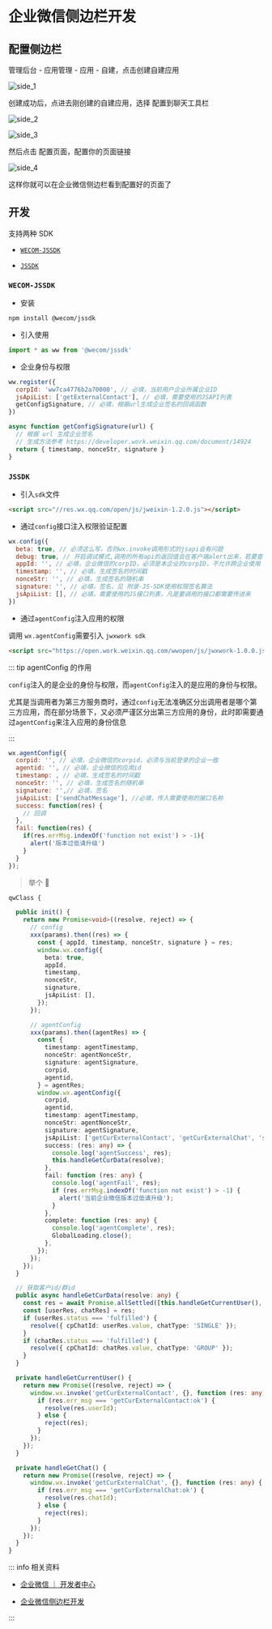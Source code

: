 # 企业微信侧边栏开发

## 配置侧边栏

管理后台 - 应用管理 - 应用 - 自建，点击创建自建应用

![side_1](./images/side_1.png)

创建成功后，点进去刚创建的自建应用，选择 配置到聊天工具栏

![side_2](./images/side_2.png)

![side_3](./images/side_3.png)

然后点击 配置页面，配置你的页面链接

![side_4](./images/side_4.png)

这样你就可以在企业微信侧边栏看到配置好的页面了

## 开发

支持两种 SDK

- [<u>`WECOM-JSSDK`</u>](https://developer.work.weixin.qq.com/document/path/98416)

- [<u>`JSSDK`</u>](https://developer.work.weixin.qq.com/document/path/96914)

### `WECOM-JSSDK`

- 安装

```sh
npm install @wecom/jssdk
```

- 引入使用

```js
import * as ww from '@wecom/jssdk'
```

- 企业身份与权限

```js
ww.register({
  corpId: 'ww7ca4776b2a70000', // 必填，当前用户企业所属企业ID
  jsApiList: ['getExternalContact'], // 必填，需要使用的JSAPI列表
  getConfigSignature, // 必填，根据url生成企业签名的回调函数
})

async function getConfigSignature(url) {
  // 根据 url 生成企业签名
  // 生成方法参考 https://developer.work.weixin.qq.com/document/14924
  return { timestamp, nonceStr, signature }
}
```

### `JSSDK`

- 引入`sdk`文件

```html
<script src="//res.wx.qq.com/open/js/jweixin-1.2.0.js"></script>
```

- 通过`config`接口注入权限验证配置

```js
wx.config({
  beta: true, // 必须这么写，否则wx.invoke调用形式的jsapi会有问题
  debug: true, // 开启调试模式,调用的所有api的返回值会在客户端alert出来，若要查看传入的参数，可以在pc端打开，参数信息会通过log打出，仅在pc端时才会打印。
  appId: '', // 必填，企业微信的corpID，必须是本企业的corpID，不允许跨企业使用
  timestamp: '', // 必填，生成签名的时间戳
  nonceStr: '', // 必填，生成签名的随机串
  signature: '', // 必填，签名，见 附录-JS-SDK使用权限签名算法
  jsApiList: [], // 必填，需要使用的JS接口列表，凡是要调用的接口都需要传进来
})
```

- 通过`agentConfig`注入应用的权限

调用 `wx.agentConfig`需要引入 `jwxwork sdk`

```html
<script src="https://open.work.weixin.qq.com/wwopen/js/jwxwork-1.0.0.js"></script>
```

::: tip agentConfig 的作用

`config`注入的是企业的身份与权限，而`agentConfig`注入的是应用的身份与权限。

尤其是当调用者为第三方服务商时，通过`config`无法准确区分出调用者是哪个第三方应用，而在部分场景下，又必须严谨区分出第三方应用的身份，此时即需要通过`agentConfig`来注入应用的身份信息

:::

```js
wx.agentConfig({
  corpid: '', // 必填，企业微信的corpid，必须与当前登录的企业一致
  agentid: '', // 必填，企业微信的应用id
  timestamp: , // 必填，生成签名的时间戳
  nonceStr: '', // 必填，生成签名的随机串
  signature: '',// 必填，签名
  jsApiList: ['sendChatMessage'], //必填，传入需要使用的接口名称
  success: function(res) {
    // 回调
  },
  fail: function(res) {
    if(res.errMsg.indexOf('function not exist') > -1){
      alert('版本过低请升级')
    }
  }
});
```

> 举个 🌰

```ts
qwClass {

  public init() {
    return new Promise<void>((resolve, reject) => {
      // config
      xxx(params).then((res) => {
        const { appId, timestamp, nonceStr, signature } = res;
        window.wx.config({
          beta: true,
          appId,
          timestamp,
          nonceStr,
          signature,
          jsApiList: [],
        });
      });

      // agentConfig
      xxx(params).then((agentRes) => {
        const {
          timestamp: agentTimestamp,
          nonceStr: agentNonceStr,
          signature: agentSignature,
          corpid,
          agentid,
        } = agentRes;
        window.wx.agentConfig({
          corpid,
          agentid,
          timestamp: agentTimestamp,
          nonceStr: agentNonceStr,
          signature: agentSignature,
          jsApiList: ['getCurExternalContact', 'getCurExternalChat', 'sendChatMessage'],
          success: (res: any) => {
            console.log('agentSuccess', res);
            this.handleGetCurData(resolve);
          },
          fail: function (res: any) {
            console.log('agentFail', res);
            if (res.errMsg.indexOf('function not exist') > -1) {
              alert('当前企业微信版本过低请升级');
            }
          },
          complete: function (res: any) {
            console.log('agentComplete', res);
            GlobalLoading.close();
          },
        });
      });
    });
  }

  // 获取客户id/群id
  public async handleGetCurData(resolve: any) {
    const res = await Promise.allSettled([this.handleGetCurrentUser(), this.handleGetChat()]);
    const [userRes, chatRes] = res;
    if (userRes.status === 'fulfilled') {
      resolve({ cpChatId: userRes.value, chatType: 'SINGLE' });
    }
    if (chatRes.status === 'fulfilled') {
      resolve({ cpChatId: chatRes.value, chatType: 'GROUP' });
    }
  }

  private handleGetCurrentUser() {
    return new Promise((resolve, reject) => {
      window.wx.invoke('getCurExternalContact', {}, function (res: any) {
        if (res.err_msg === 'getCurExternalContact:ok') {
          resolve(res.userId);
        } else {
          reject(res);
        }
      });
    });
  }

  private handleGetChat() {
    return new Promise((resolve, reject) => {
      window.wx.invoke('getCurExternalChat', {}, function (res: any) {
        if (res.err_msg === 'getCurExternalChat:ok') {
          resolve(res.chatId);
        } else {
          reject(res);
        }
      });
    });
  }
}
```

::: info 相关资料

- [<u>企业微信 ｜ 开发者中心</u>](https://developer.work.weixin.qq.com/document)

- [<u>企业微信侧边栏开发</u>](https://wecom-sidebar.github.io/wecom-sidebar-docs/)

:::
